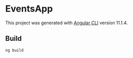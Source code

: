 # EventsApp

This project was generated with [Angular CLI](https://github.com/angular/angular-cli) version 11.1.4.


## Build

`ng build`
